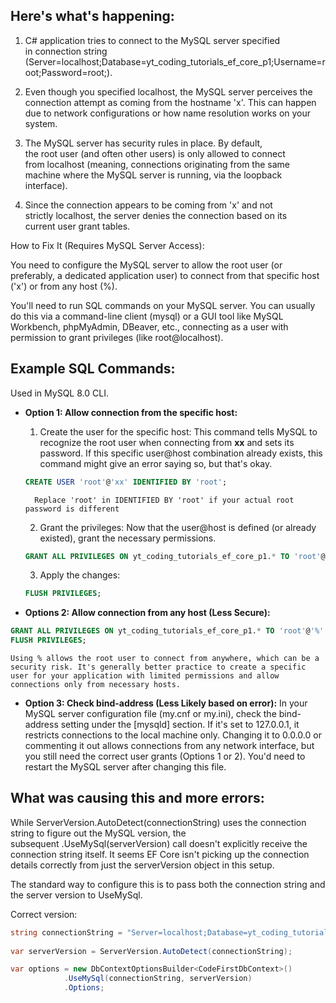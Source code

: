 
## Here's what's happening:

1. C# application tries to connect to the MySQL server specified in connection string (Server=localhost;Database=yt_coding_tutorials_ef_core_p1;Username=root;Password=root;).

2. Even though you specified localhost, the MySQL server perceives the connection attempt as coming from the hostname 'x'. This can happen due to network configurations or how name resolution works on your system.

3. The MySQL server has security rules in place. By default, the root user (and often other users) is only allowed to connect from localhost (meaning, connections originating from the same machine where the MySQL server is running, via the loopback interface).

4. Since the connection appears to be coming from 'x' and not strictly localhost, the server denies the connection based on its current user grant tables.

How to Fix It (Requires MySQL Server Access):

You need to configure the MySQL server to allow the root user (or preferably, a dedicated application user) to connect from that specific host ('x') or from any host (%).

You'll need to run SQL commands on your MySQL server. You can usually do this via a command-line client (mysql) or a GUI tool like MySQL Workbench, phpMyAdmin, DBeaver, etc., connecting as a user with permission to grant privileges (like root@localhost).

## Example SQL Commands:
Used in MySQL 8.0 CLI.
- **Option 1: Allow connection from the specific host:**
	1. Create the user for the specific host: This command tells MySQL to recognize the root user when connecting from **xx** and sets its password. If this specific user@host combination already exists, this command might give an error saying so, but that's okay.
	```SQL
	CREATE USER 'root'@'xx' IDENTIFIED BY 'root';
	```
		Replace 'root' in IDENTIFIED BY 'root' if your actual root password is different
	2. Grant the privileges: Now that the user@host is defined (or already existed), grant the necessary permissions.
	 ```SQL
	GRANT ALL PRIVILEGES ON yt_coding_tutorials_ef_core_p1.* TO 'root'@'xx';
	```
	3. Apply the changes:
	```SQL
	FLUSH PRIVILEGES;
	```

- **Options 2: Allow connection from any host (Less Secure):**
```SQL
GRANT ALL PRIVILEGES ON yt_coding_tutorials_ef_core_p1.* TO 'root'@'%' IDENTIFIED BY 'root';
FLUSH PRIVILEGES;
```
	Using % allows the root user to connect from anywhere, which can be a security risk. It's generally better practice to create a specific user for your application with limited permissions and allow connections only from necessary hosts.

- **Option 3: Check bind-address (Less Likely based on error):**
In your MySQL server configuration file (my.cnf or my.ini), check the bind-address setting under the [mysqld] section. If it's set to 127.0.0.1, it restricts connections to the local machine only. Changing it to 0.0.0.0 or commenting it out allows connections from any network interface, but you still need the correct user grants (Options 1 or 2). You'd need to restart the MySQL server after changing this file.


## What was causing this and more errors:
While ServerVersion.AutoDetect(connectionString) uses the connection string to figure out the MySQL version, the subsequent .UseMySql(serverVersion) call doesn't explicitly receive the connection string itself. It seems EF Core isn't picking up the connection details correctly from just the serverVersion object in this setup.

The standard way to configure this is to pass both the connection string and the server version to UseMySql.

Correct version:
```C#
string connectionString = "Server=localhost;Database=yt_coding_tutorials_ef_core_p1;Username=root;Password=root;";
 
var serverVersion = ServerVersion.AutoDetect(connectionString);

var options = new DbContextOptionsBuilder<CodeFirstDbContext>()
            .UseMySql(connectionString, serverVersion)
            .Options;
```